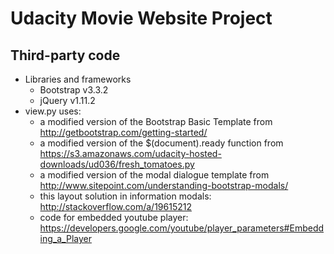 # Udacity Movie Website Project

## Third-party code
* Libraries and frameworks
  - Bootstrap v3.3.2
  - jQuery v1.11.2
* view.py uses:
  - a modified version of the Bootstrap Basic Template from http://getbootstrap.com/getting-started/
  - a modified version of the $(document).ready function from https://s3.amazonaws.com/udacity-hosted-downloads/ud036/fresh_tomatoes.py
  - a modified version of the modal dialogue template from http://www.sitepoint.com/understanding-bootstrap-modals/
  - this layout solution in information modals: http://stackoverflow.com/a/19615212
  - code for embedded youtube player: https://developers.google.com/youtube/player_parameters#Embedding_a_Player
